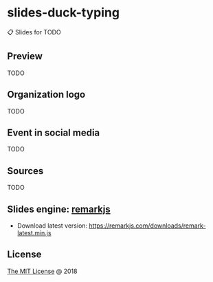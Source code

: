 # slides-duck-typing

:clipboard: Slides for TODO

## Preview

TODO

## Organization logo

TODO

## Event in social media

TODO

## Sources

TODO

## Slides engine: [remarkjs](http://remarkjs.com)

* Download latest version: <https://remarkjs.com/downloads/remark-latest.min.js>

## License

[The MIT License](http://piecioshka.mit-license.org) @ 2018
